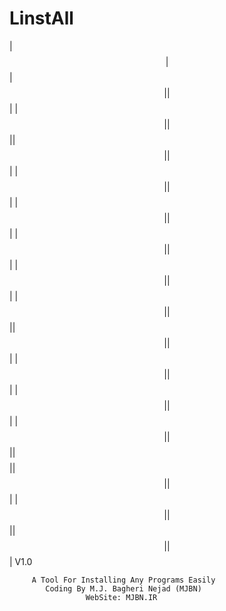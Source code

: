 # LinstAll
|$$|     $$          |$$$$$$|  |$$|       |$$|     |$$||$$|
|$$|    |$$||$$|     |$$|    |$$$$$$|  |$$|  |$$|  |$$||$$|
|$$|    |$$||$$$$$$|    |$$|   |$$|   |$$$$$$$$$$| |$$||$$|
|$$$$$$||$$||$$  $$||$$$$$$|   |$$|  |$$|      |$$||$$||$$| V1.0

         A Tool For Installing Any Programs Easily
            Coding By M.J. Bagheri Nejad (MJBN)
                     WebSite: MJBN.IR
